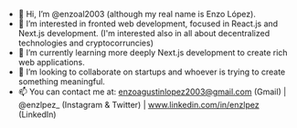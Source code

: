 - 👋 Hi, I’m @enzoal2003 (although my real name is Enzo López).
- 👀 I’m interested in fronted web development, focused in React.js and Next.js development. (I'm interested also in all about decentralized technologies and cryptocorruncies)
- 🌱 I’m currently learning more deeply Next.js development to create rich web applications.
- 💞️ I’m looking to collaborate on startups and whoever is trying to create something meaningful.
- 📫 You can contact me at: enzoagustinlopez2003@gmail.com (Gmail) | @enzlpez_ (Instagram & Twitter) | www.linkedin.com/in/enzlpez (LinkedIn)
